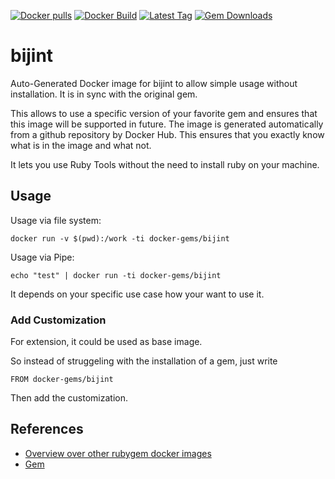 [![Docker pulls](https://img.shields.io/docker/pulls/rubygem/bijint.svg)](https://hub.docker.com/r/rubygem/bijint/)
[![Docker Build](https://img.shields.io/docker/automated/rubygem/bijint.svg)](https://hub.docker.com/r/rubygem/bijint/)
[![Latest Tag](https://img.shields.io/github/tag/docker-rubygem/bijint.svg)](https://hub.docker.com/r/rubygem/bijint/)
[![Gem Downloads](https://img.shields.io/gem/dt/bijint.svg)](https://rubygems.org/gems/bijint/)
# bijint

Auto-Generated Docker image for bijint to allow simple usage without installation.
It is in sync with the original gem.

This allows to use a specific version of your favorite gem and ensures that this image will be supported in future.
The image is generated automatically from a github repository by Docker Hub.
This ensures that you exactly know what is in the image and what not.

It lets you use Ruby Tools without the need to install ruby on your machine.

## Usage

Usage via file system:

`docker run -v $(pwd):/work -ti docker-gems/bijint`

Usage via Pipe:

`echo "test" | docker run -ti docker-gems/bijint`

It depends on your specific use case how your want to use it.

### Add Customization

For extension, it could be used as base image.

So instead of struggeling with the installation of a gem, just write

`FROM docker-gems/bijint`

Then add the customization.

## References

 - [Overview over other rubygem docker images](https://github.com/thinkbot/docker-rubygem)
 - [Gem](https://rubygems.org/gems/bijint/)
